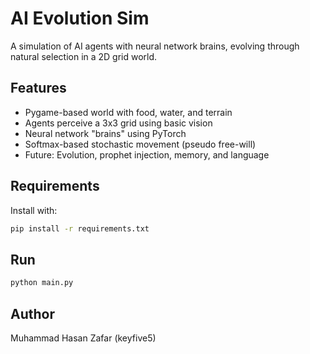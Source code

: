 # AI Evolution Sim

A simulation of AI agents with neural network brains, evolving through natural selection in a 2D grid world.

## Features
- Pygame-based world with food, water, and terrain
- Agents perceive a 3x3 grid using basic vision
- Neural network "brains" using PyTorch
- Softmax-based stochastic movement (pseudo free-will)
- Future: Evolution, prophet injection, memory, and language

## Requirements

Install with:

```bash
pip install -r requirements.txt
```

## Run

```bash
python main.py
```

## Author
Muhammad Hasan Zafar (keyfive5)